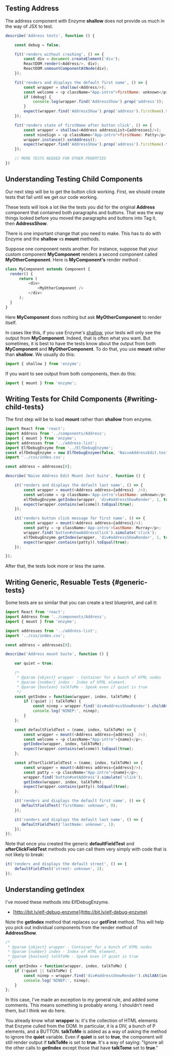 ## Testing Address

The address component with Enzyme **shallow** does not provide us much in the way of JSX to test.  

```javascript
describe('Address tests', function () {

    const debug = false;

    fit('renders without crashing', () => {
        const div = document.createElement('div');
        ReactDOM.render(<Address/>, div);
        ReactDOM.unmountComponentAtNode(div);
    });

    fit('renders and displays the default first name', () => {
        const wrapper = shallow(<Address/>);
        const welcome = <p className="App-intro">firstName: unknown</p>;
        if (debug) {
            console.log(wrapper.find('AddressShow').prop('address'));
        }
        expect(wrapper.find('AddressShow').prop('address').firstName).toEqual('unknown');
    });

    fit('renders state of firstName after button click', () => {
        const wrapper = shallow(<Address addressList={addresses}/>);
        const nineSign = <p className="App-intro">firstName: Patty</p>;
        wrapper.instance().setAddress();
        expect(wrapper.find('AddressShow').prop('address').firstName).toEqual('Patty');
    });

    // MORE TESTS NEEDED FOR OTHER PROERTIES
})
```

## Understanding Testing Child Components

Our next step will be to get the button click working. First, we should create tests that fail until we get our code working.

These tests will look a lot like the tests you did for the original **Address** component that contained both paragraphs and buttons. That was the way things looked before you moved the paragraphs and buttons into Tag it, then **AddressShow**.

There is one important change that you need to make. This has to do with Enzyme and the **shallow** vs **mount** methods.

Suppose one component nests another. For instance, suppose that your custom component **MyComponent** renders a second component called **MyOtherComponent**. Here is **MyComponent&#39;s** render method :

```javascript
class MyComponent extends Component {
  render() {
      return (
          <div>
              <MyOtherComponent />
          </div>
      );
  }
}
```

Here **MyComponent** does nothing but ask **MyOtherComponent** to render itself.

In cases like this, if you use Enzyme&#39;s [shallow][enzsh], your tests will only see the output from **MyComponent**. Indeed, that is often what you want. But sometimes, it is best to have the tests know about the output from both **MyComponent** and **MyOtherComponent**. To do that, you use **mount** rather than **shallow**. We usually do this:

```javascript
import { shallow } from 'enzyme';
```

If you want to see output from both components, then do this:

```javascript
import { mount } from 'enzyme';
```

[enzsh]:https://github.com/airbnb/enzyme/blob/master/docs/api/shallow.md

## Writing Tests for Child Components {#writing-child-tests}

The first step will be to load **mount** rather than **shallow** from enzyme.

```javascript
import React from 'react';
import Address from '../components/Address';
import { mount } from 'enzyme';
import addresses from '../address-list';
import ElfDebugEnzyme from '../ElfDebugEnzyme';
const elfDebugEnzyme = new ElfDebugEnzyme(false, 'NaiveAddressEdit.test.js');
import '../css/index.css';

const address = addresses[0];

describe('Naive Address Edit Mount Jest Suite', function () {

    it('renders and displays the default last name', () => {
        const wrapper = mount(<Address address={address}  />);
        const welcome = <p className='App-intro'>lastName: unknown</p>;
        elfDebugEnzyme.getIndex(wrapper, 'div#addressShowRender', 1, true);
        expect(wrapper.contains(welcome)).toEqual(true);
    });

    it('renders button click message for first name', () => {
        const wrapper = mount(<Address address={address}/>);
        const patty = <p className='App-intro'>lastName: Murray</p>;
        wrapper.find('button#showAddressClick').simulate('click');
        elfDebugEnzyme.getIndex(wrapper, 'div#addressShowRender', 1, true);
        expect(wrapper.contains(patty)).toEqual(true);
    });

});
```

After that, the tests look more or less the same.

## Writing Generic, Resuable Tests {#generic-tests}

Some tests are so similar that you can create a test blueprint, and call it:

```javascript
import React from 'react';
import Address from '../components/Address';
import { mount } from 'enzyme';

import addresses from '../address-list';
import '../css/index.css';

const address = addresses[0];

describe('Address mount Suite', function () {

    var quiet = true;

    /*
     * @param {object} wrapper - Container for a bunch of HTML nodes
     * @param {number} index - Index of HTML element.
     * @param {boolean} talkToMe - Speak even if quiet is true
     */
    const getIndex = function(wrapper, index, talkToMe) {
        if (!quiet || talkToMe) {
            const ninep = wrapper.find('div#addressShowRender').childAt(index).debug();
            console.log('NINEP:', ninep);
        }
    };

    const defaultFieldTest = (name, index, talkToMe) => {
        const wrapper = mount(<Address address={address}  />);
        const welcome = <p className="App-intro">{name}</p>;
        getIndex(wrapper, index, talkToMe);
        expect(wrapper.contains(welcome)).toEqual(true);
    };

    const afterClickFieldTest = (name, index, talkToMe) => {
        const wrapper = mount(<Address address={address}/>);
        const patty = <p className="App-intro">{name}</p>;
        wrapper.find('button#setAddress').simulate('click');
        getIndex(wrapper, index, talkToMe);
        expect(wrapper.contains(patty)).toEqual(true);
    };

    it('renders and displays the default first name', () => {
       defaultFieldTest('firstName: unknown', 0);
    });

    it('renders and displays the default last name', () => {
       defaultFieldTest('lastName: unknown', 1);
    });
});

```

Note that once you created the generic **defaultFieldTest** and **afterClickFieldTest** methods you can call them very simply with code that is not likely to break:

```javascript
it('renders and displays the default street', () => {
    defaultFieldTest('street: unknown', 2);
});
```

## Understanding getIndex

I've moved these methods into ElfDebugEnzyme.

- [http://bit.ly/elf-debug-enzyme](http://bit.ly/elf-debug-enzyme)

Note the **getIndex** method that replaces our **getFirst** method. This will help you pick out individual components from the render method of **AddressShow**.

```javascript
/*
 * @param {object} wrapper - Container for a bunch of HTML nodes
 * @param {number} index - Index of HTML element.
 * @param {boolean} talkToMe - Speak even if quiet is true
 */
const getIndex = function(wrapper, index, talkToMe) {
    if (!quiet || talkToMe) {
        const ninep = wrapper.find('div#addressShowRender').childAt(index).debug();
        console.log('NINEP:', ninep);
    }
};
```

In this case, I've made an exception to my general rule, and added some comments. This means something is probably wrong. I shouldn't need them, but I think we do here.

You already know what **wrapper** is: it's the collection of HTML elements that Enzyme culled from the DOM. In particular, it is a DIV, a bunch of P elements, and a BUTTON. **talkToMe** is added as a way of asking the method to ignore the **quiet** variable. Even if **quiet** is set to **true**, the component will still render output if **talkToMe** is set to **true**. It's a way of saying: "Ignore all the other calls to **getIndex** except those that have **talkTome** set to **true**."
